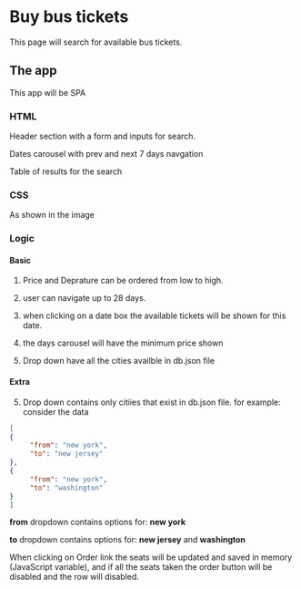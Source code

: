 # Buy bus tickets
This page will search for available bus tickets.

## The app
This app will be SPA
### HTML
Header section with a form and inputs for search.

Dates carousel with prev and next 7 days navgation

Table of results for the search

### CSS
As shown in the image

### Logic
#### Basic
1. Price and Deprature can be ordered from low to high.

2. user can navigate up to 28 days.

3. when clicking on a date box the available tickets will be shown for this date.

4. the days carousel will have the minimum price shown

5. Drop down have all the cities availble in db.json file

#### Extra
5. Drop down contains only citiies that exist in db.json file.
for example:
consider the data
```json
[
{
     "from": "new york",
     "to": "new jersey"
},
{
     "from": "new york",
     "to": "washington"
}
]
```
**from** dropdown contains options for: **new york**

**to** dropdown contains options for: **new jersey** and **washington**

When clicking on Order link the seats will be updated and saved in memory (JavaScript variable), and if all the seats taken the order button will be disabled and the row will disabled.
